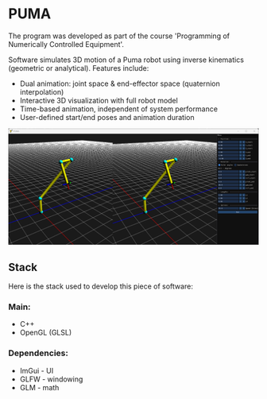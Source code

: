 # PUMA
The program was developed as part of the course 'Programming of Numerically Controlled Equipment'.

Software simulates 3D motion of a Puma robot using inverse kinematics (geometric or analytical). Features include:
- Dual animation: joint space & end-effector space (quaternion interpolation)
- Interactive 3D visualization with full robot model
- Time-based animation, independent of system performance
- User-defined start/end poses and animation duration

![Default view in PUMA](img/view.png)
## Stack
Here is the stack used to develop this piece of software:
### Main:
- C++
- OpenGL (GLSL)
### Dependencies:
- ImGui - UI
- GLFW - windowing
- GLM - math
